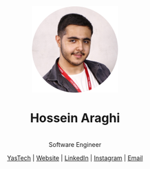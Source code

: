 

<div align="center">
<img src="./prf.png" width="200px" alt="Hossein Araghi"> 

##### <h1>Hossein Araghi</h1> <br> Software Engineer


[YasTech](https://github.com/YasTechOrg) | [Website](https://hossara.com) |
[LinkedIn](https://linkedin.com/in/hossara) | [Instagram](https://instagram.com/hossara.dev) |
[Email](mailto:hoseinaraghi84@gmail.com)
</div>
